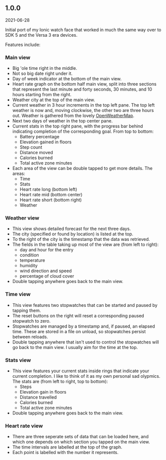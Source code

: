 ## 1.0.0

2021-06-28

Initial port of my Ionic watch face that worked in much the same way over to SDK 5 and the Versa 3 era devices.

Features include:

### Main view

* Big 'ole time right in the middle.
* Not so big date right under it.
* Day of week indicator at the bottom of the main view.
* Heart rate graph on the bottom half main view, split into three sections that represent the last minute and forty seconds, 30 minutes, and 10 hours starting from the right.
* Weather city at the top of the main view.
* Current weather in 3 hour increments in the top left pane. The top left weather is now and, moving clockwise, the other two are three hours out. Weather is gathered from the lovely [OpenWeatherMap](https://openweathermap.org/).
* Next two days of weather in the top center pane.
* Current stats in the top right pane, with the progress bar behind indicating completion of the corresponding goal. From top to bottom:
  * Battery percentage
  * Elevation gained in floors
  * Step count
  * Distance moved
  * Calories burned
  * Total active zone minutes
* Each area of the view can be double tapped to get more details. The areas:
  * Time
  * Stats
  * Heart rate long (bottom left)
  * Heart rate mid (bottom center)
  * Heart rate short (bottom right)
  * Weather

### Weather view

* This view shows detailed forecast for the next three days.
* The city (specified or found by location) is listed at the top.
* To the right of the city is the timestamp that the data was retrieved.
* The fields in the table taking up most of the view are (from left to right):
  * day and hour for the entry
  * condition
  * temperature
  * humidity
  * wind direction and speed
  * percentage of cloud cover
* Double tapping anywhere goes back to the main view.

### Time view

* This view features two stopwatches that can be started and paused by tapping them.
* The reset buttons on the right will reset a corresponding paused stopwatch to zero.
* Stopwatches are managed by a timestamp and, if paused, an elapsed time. These are stored in a file on unload, so stopwatches persist between reloads.
* Double tapping anywhere that isn't used to control the stopwatches will go back to the main view. I usually aim for the time at the top.

### Stats view

* This view features your current stats inside rings that indicate your current completion. I like to think of it as my own personal sad olypmics.
The stats are (from left to right, top to bottom):
  * Steps
  * Elevation gain in floors
  * Distance travelled
  * Calories burned
  * Total active zone minutes
* Double tapping anywhere goes back to the main view.

### Heart rate view

* There are three seperate sets of data that can be loaded here, and which one depends on which section you tapped on the main view.
* The time intervals are labelled at the top of the graph.
* Each point is labelled with the number it represents.
